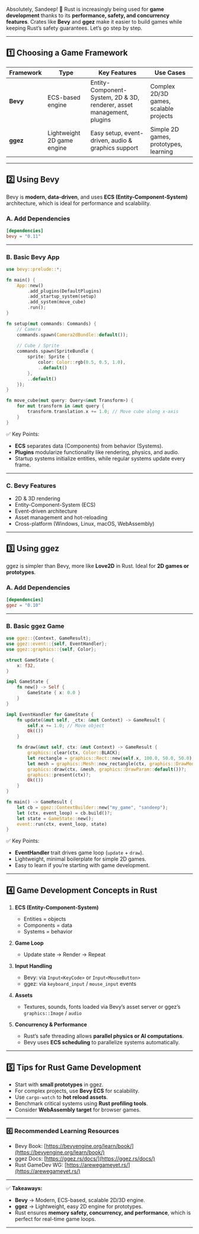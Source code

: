 Absolutely, Sandeep! 🦀 Rust is increasingly being used for **game development** thanks to its **performance, safety, and concurrency features**. Crates like **Bevy** and **ggez** make it easier to build games while keeping Rust’s safety guarantees. Let’s go step by step.

---

## 1️⃣ Choosing a Game Framework

| Framework | Type                       | Key Features                                                          | Use Cases                              |
| --------- | -------------------------- | --------------------------------------------------------------------- | -------------------------------------- |
| **Bevy**  | ECS-based engine           | Entity-Component-System, 2D & 3D, renderer, asset management, plugins | Complex 2D/3D games, scalable projects |
| **ggez**  | Lightweight 2D game engine | Easy setup, event-driven, audio & graphics support                    | Simple 2D games, prototypes, learning  |

---

## 2️⃣ Using Bevy

Bevy is **modern, data-driven**, and uses **ECS (Entity-Component-System)** architecture, which is ideal for performance and scalability.

### A. Add Dependencies

```toml
[dependencies]
bevy = "0.11"
```

---

### B. Basic Bevy App

```rust
use bevy::prelude::*;

fn main() {
    App::new()
        .add_plugins(DefaultPlugins)
        .add_startup_system(setup)
        .add_system(move_cube)
        .run();
}

fn setup(mut commands: Commands) {
    // Camera
    commands.spawn(Camera2dBundle::default());
    
    // Cube / Sprite
    commands.spawn(SpriteBundle {
        sprite: Sprite {
            color: Color::rgb(0.5, 0.5, 1.0),
            ..default()
        },
        ..default()
    });
}

fn move_cube(mut query: Query<&mut Transform>) {
    for mut transform in &mut query {
        transform.translation.x += 1.0; // Move cube along x-axis
    }
}
```

✅ Key Points:

* **ECS** separates data (Components) from behavior (Systems).
* **Plugins** modularize functionality like rendering, physics, and audio.
* Startup systems initialize entities, while regular systems update every frame.

---

### C. Bevy Features

* 2D & 3D rendering
* Entity-Component-System (ECS)
* Event-driven architecture
* Asset management and hot-reloading
* Cross-platform (Windows, Linux, macOS, WebAssembly)

---

## 3️⃣ Using ggez

ggez is simpler than Bevy, more like **Love2D** in Rust. Ideal for **2D games or prototypes**.

### A. Add Dependencies

```toml
[dependencies]
ggez = "0.10"
```

---

### B. Basic ggez Game

```rust
use ggez::{Context, GameResult};
use ggez::event::{self, EventHandler};
use ggez::graphics::{self, Color};

struct GameState {
    x: f32,
}

impl GameState {
    fn new() -> Self {
        GameState { x: 0.0 }
    }
}

impl EventHandler for GameState {
    fn update(&mut self, _ctx: &mut Context) -> GameResult {
        self.x += 1.0; // Move object
        Ok(())
    }

    fn draw(&mut self, ctx: &mut Context) -> GameResult {
        graphics::clear(ctx, Color::BLACK);
        let rectangle = graphics::Rect::new(self.x, 100.0, 50.0, 50.0);
        let mesh = graphics::Mesh::new_rectangle(ctx, graphics::DrawMode::fill(), rectangle, Color::WHITE)?;
        graphics::draw(ctx, &mesh, graphics::DrawParam::default())?;
        graphics::present(ctx)?;
        Ok(())
    }
}

fn main() -> GameResult {
    let cb = ggez::ContextBuilder::new("my_game", "sandeep");
    let (ctx, event_loop) = cb.build()?;
    let state = GameState::new();
    event::run(ctx, event_loop, state)
}
```

✅ Key Points:

* **EventHandler** trait drives game loop (`update` + `draw`).
* Lightweight, minimal boilerplate for simple 2D games.
* Easy to learn if you’re starting with game development.

---

## 4️⃣ Game Development Concepts in Rust

1. **ECS (Entity-Component-System)**

   * Entities = objects
   * Components = data
   * Systems = behavior

2. **Game Loop**

   * Update state → Render → Repeat

3. **Input Handling**

   * Bevy: via `Input<KeyCode>` or `Input<MouseButton>`
   * ggez: via `keyboard_input` / `mouse_input` events

4. **Assets**

   * Textures, sounds, fonts loaded via Bevy’s asset server or ggez’s `graphics::Image` / `audio`

5. **Concurrency & Performance**

   * Rust’s safe threading allows **parallel physics or AI computations**.
   * Bevy uses **ECS scheduling** to parallelize systems automatically.

---

## 5️⃣ Tips for Rust Game Development

* Start with **small prototypes** in ggez.
* For complex projects, use **Bevy ECS** for scalability.
* Use `cargo-watch` to **hot reload assets**.
* Benchmark critical systems using **Rust profiling tools**.
* Consider **WebAssembly target** for browser games.

---

### 6️⃣ Recommended Learning Resources

* Bevy Book: [https://bevyengine.org/learn/book/](https://bevyengine.org/learn/book/)
* ggez Docs: [https://ggez.rs/docs/](https://ggez.rs/docs/)
* Rust GameDev WG: [https://arewegameyet.rs/](https://arewegameyet.rs/)

---

✅ **Takeaways:**

* **Bevy** → Modern, ECS-based, scalable 2D/3D engine.
* **ggez** → Lightweight, easy 2D engine for prototypes.
* Rust ensures **memory safety, concurrency, and performance**, which is perfect for real-time game loops.

---
